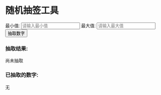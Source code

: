 <!DOCTYPE html>
<html lang="en">
<head>
<meta charset="UTF-8">
<meta name="viewport" content="width=device-width, initial-scale=1.0">
<title>随机抽签</title>
<style>
    body {
        position:fixed;
        top: 0;
        left: 0;
		width:200%;
		height:200%;
        min-width: 1000px;
        background: url(./2.jpg);
        background-repeat: no-repeat;
        background-size: cover;
        -webkit-background-size: cover;
        -o-background-size: cover;
        background-position: center center;
    }
    body {
        font-family: Arial, sans-serif;
        padding: 20px;
    }
    #inputArea {
        margin-bottom: 10px;
    }
    #drawButton {
        padding: 10px 20px;
        font-size: 16px;
        cursor: pointer;
    }
    #result {
        margin-top: 20px;
        font-size: 20px;
        color: green;
    }
</style>
</head>
<body>
    <h1>随机抽签工具</h1>
    <div>
        <label for="minNumber">最小值:</label>
        <input type="number" id="minNumber" placeholder="请输入最小值">
        <label for="maxNumber">最大值:</label>
        <input type="number" id="maxNumber" placeholder="请输入最大值">
    </div>
    <button onclick="drawNumber()">抽取数字</button>
    <div class="results">
        <h3>抽取结果:</h3>
        <p id="currentResult">尚未抽取</p>
        <h3>已抽取的数字:</h3>
        <p id="history">无</p>
    </div>
    <script>
        let drawnNumbers = [];

        function drawNumber() {
            const min = parseInt(document.getElementById('minNumber').value);
            const max = parseInt(document.getElementById('maxNumber').value);

            if (isNaN(min) || isNaN(max) || min > max) {
                alert("请输入有效的数字范围！");
                return;
            }

            // 生成候选数字数组
            const range = [];
            for (let i = min; i <= max; i++) {
                if (!drawnNumbers.includes(i)) {
                    range.push(i);
                }
            }

            if (range.length === 0) {
                alert("所有数字已抽取完毕！");
                return;
            }

            // 随机抽取
            const randomIndex = Math.floor(Math.random() * range.length);
            const drawnNumber = range[randomIndex];

            // 更新已抽取数字
            drawnNumbers.push(drawnNumber);

            // 显示结果
            document.getElementById('currentResult').textContent = drawnNumber;
            document.getElementById('history').textContent = drawnNumbers.join(', ');
        }
    </script>
</body>
</html>
